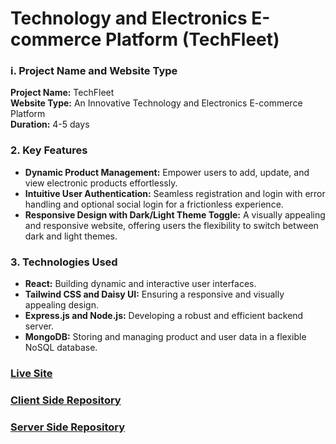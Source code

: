 # Technology and Electronics E-commerce Platform (TechFleet) 

### i. Project Name and Website Type
**Project Name:** TechFleet  
**Website Type:** An Innovative Technology and Electronics E-commerce Platform <br>
**Duration:** 4-5 days

### 2. Key Features
- **Dynamic Product Management:** Empower users to add, update, and view electronic products effortlessly.
- **Intuitive User Authentication:** Seamless registration and login with error handling and optional social login for a frictionless experience.
- **Responsive Design with Dark/Light Theme Toggle:** A visually appealing and responsive website, offering users the flexibility to switch between dark and light themes.

### 3. Technologies Used
- **React:** Building dynamic and interactive user interfaces.
- **Tailwind CSS and Daisy UI:** Ensuring a responsive and visually appealing design.
- **Express.js and Node.js:** Developing a robust and efficient backend server.
- **MongoDB:** Storing and managing product and user data in a flexible NoSQL database.

### [Live Site ](https://tech-fleet-b7d86.web.app)
### [Client Side Repository](https://github.com/sattamap/tech-fleet-client)
### [Server Side Repository](https://github.com/sattamap/tech-fleet-server)
